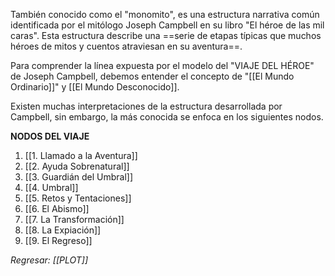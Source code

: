 También conocido como el "monomito", es una estructura narrativa común identificada por el mitólogo Joseph Campbell en su libro "El héroe de las mil caras". Esta estructura describe una ==serie de etapas típicas que muchos héroes de mitos y cuentos atraviesan en su aventura==.

Para comprender la línea expuesta por el modelo del "VIAJE DEL HÉROE" de Joseph Campbell, debemos entender el concepto de "[[El Mundo Ordinario]]" y [[El Mundo Desconocido]].

Existen muchas interpretaciones de la estructura desarrollada por Campbell, sin embargo, la más conocida se enfoca en los siguientes nodos.

**NODOS DEL VIAJE**
1. [[1. Llamado a la Aventura]]
2. [[2. Ayuda Sobrenatural]]
3. [[3. Guardián del Umbral]]
4. [[4. Umbral]]
5. [[5. Retos y Tentaciones]]
6. [[6. El Abismo]]
7. [[7. La Transformación]]
8. [[8. La Expiación]]
9. [[9. El Regreso]]

*Regresar: [[PLOT]]*